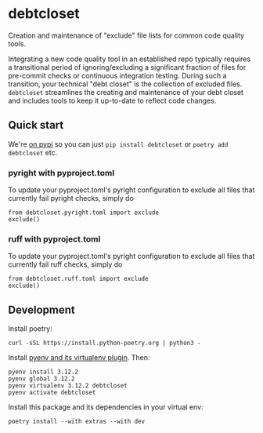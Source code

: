 # debtcloset

Creation and maintenance of "exclude" file lists for common code quality tools.

Integrating a new code quality tool in an established repo typically requires a transitional period of ignoring/excluding a significant fraction of files for pre-commit checks or continuous integration testing. During such a transition, your technical "debt closet" is the collection of excluded files. `debtcloset` streamlines the creating and maintenance of your debt closet and includes tools to keep it up-to-date to reflect code changes.

## Quick start

We're [on pypi](https://pypi.org/project/debtcloset/) so you can just `pip install debtcloset` or `poetry add debtcloset` etc.

### pyright with pyproject.toml

To update your pyproject.toml's pyright configuration to exclude all files that currently fail pyright checks, simply do

```
from debtcloset.pyright.toml import exclude
exclude()
```

### ruff with pyproject.toml

To update your pyproject.toml's pyright configuration to exclude all files that currently fail ruff checks, simply do

```
from debtcloset.ruff.toml import exclude
exclude()
```

## Development

Install poetry:
```
curl -sSL https://install.python-poetry.org | python3 -
```

Install [pyenv and its virtualenv plugin](https://github.com/pyenv/pyenv-virtualenv). Then:
```
pyenv install 3.12.2
pyenv global 3.12.2
pyenv virtualenv 3.12.2 debtcloset
pyenv activate debtcloset
```

Install this package and its dependencies in your virtual env:
```
poetry install --with extras --with dev
```

